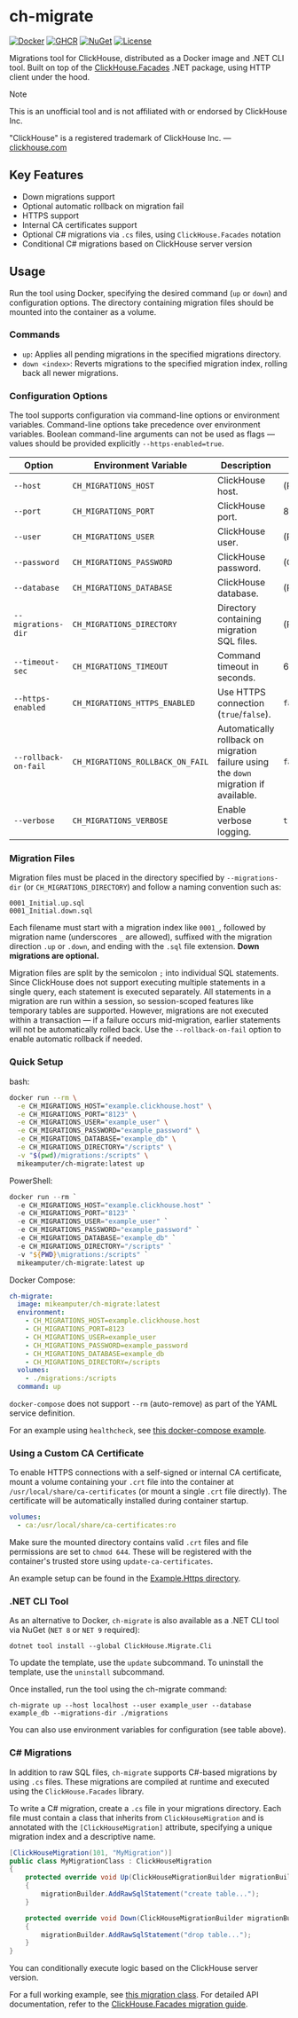 # ch-migrate

[![Docker](https://img.shields.io/badge/docker-ch--migrate-blue?logo=docker)](https://hub.docker.com/r/mikeamputer/ch-migrate)
[![GHCR](https://img.shields.io/badge/ghcr.io-ch--migrate-blue?logo=github)](https://github.com/MikeAmputer/clickhouse-migrate/pkgs/container/ch-migrate)
[![NuGet](https://img.shields.io/nuget/v/ClickHouse.Migrate.Cli)](https://www.nuget.org/packages/ClickHouse.Migrate.Cli/)
[![License](https://img.shields.io/github/license/MikeAmputer/clickhouse-migrate)](https://github.com/MikeAmputer/clickhouse-migrate/blob/master/LICENSE)

Migrations tool for ClickHouse, distributed as a Docker image and .NET CLI tool. Built on top of the [ClickHouse.Facades](https://github.com/MikeAmputer/ClickHouse.Facades) .NET package, using HTTP client under the hood.

> [!NOTE]
> This is an unofficial tool and is not affiliated with or endorsed by ClickHouse Inc.
> 
> "ClickHouse" is a registered trademark of ClickHouse Inc. — [clickhouse.com](https://clickhouse.com/)

## Key Features
- Down migrations support
- Optional automatic rollback on migration fail
- HTTPS support
- Internal CA certificates support
- Optional C# migrations via `.cs` files, using `ClickHouse.Facades` notation
- Conditional C# migrations based on ClickHouse server version

## Usage
Run the tool using Docker, specifying the desired command (`up` or `down`) and configuration options. The directory containing migration files should be mounted into the container as a volume.

### Commands
- `up`: Applies all pending migrations in the specified migrations directory.
- `down <index>`: Reverts migrations to the specified migration index, rolling back all newer migrations.

### Configuration Options
The tool supports configuration via command-line options or environment variables. Command-line options take precedence over environment variables. Boolean command-line arguments can not be used as flags — values should be provided explicitly `--https-enabled=true`.

| Option               | Environment Variable             | Description                                                                          | Default    |
|----------------------|----------------------------------|--------------------------------------------------------------------------------------|------------|
| `--host`             | `CH_MIGRATIONS_HOST`             | ClickHouse host.                                                                     | (Required) |
| `--port`             | `CH_MIGRATIONS_PORT`             | ClickHouse port.                                                                     | 8123       |
| `--user`             | `CH_MIGRATIONS_USER`             | ClickHouse user.                                                                     | (Required) |
| `--password`         | `CH_MIGRATIONS_PASSWORD`         | ClickHouse password.                                                                 | (Optional) |
| `--database`         | `CH_MIGRATIONS_DATABASE`         | ClickHouse database.                                                                 | (Required) |
| `--migrations-dir`   | `CH_MIGRATIONS_DIRECTORY`        | Directory containing migration SQL files.                                            | (Required) |
| `--timeout-sec`      | `CH_MIGRATIONS_TIMEOUT`          | Command timeout in seconds.                                                          | 60         |
| `--https-enabled`    | `CH_MIGRATIONS_HTTPS_ENABLED`    | Use HTTPS connection (`true`/`false`).                                               | `false`    |
| `--rollback-on-fail` | `CH_MIGRATIONS_ROLLBACK_ON_FAIL` | Automatically rollback on migration failure using the `down` migration if available. | `false`    |
| `--verbose`          | `CH_MIGRATIONS_VERBOSE`          | Enable verbose logging.                                                              | `true`     |

### Migration Files
Migration files must be placed in the directory specified by `--migrations-dir` (or `CH_MIGRATIONS_DIRECTORY`) and follow a naming convention such as:
```
0001_Initial.up.sql
0001_Initial.down.sql
```
Each filename must start with a migration index like `0001_`, followed by migration name (underscores `_` are allowed), suffixed with the migration direction `.up` or `.down`, and ending with the `.sql` file extension. **Down migrations are optional.**

Migration files are split by the semicolon `;` into individual SQL statements. Since ClickHouse does not support executing multiple statements in a single query, each statement is executed separately. All statements in a migration are run within a session, so session-scoped features like temporary tables are supported. However, migrations are not executed within a transaction — if a failure occurs mid-migration, earlier statements will not be automatically rolled back. Use the `--rollback-on-fail` option to enable automatic rollback if needed.

### Quick Setup

bash:
```bash
docker run --rm \
  -e CH_MIGRATIONS_HOST="example.clickhouse.host" \
  -e CH_MIGRATIONS_PORT="8123" \
  -e CH_MIGRATIONS_USER="example_user" \
  -e CH_MIGRATIONS_PASSWORD="example_password" \
  -e CH_MIGRATIONS_DATABASE="example_db" \
  -e CH_MIGRATIONS_DIRECTORY="/scripts" \
  -v "$(pwd)/migrations:/scripts" \
  mikeamputer/ch-migrate:latest up
``` 

PowerShell:
```powershell
docker run --rm `
  -e CH_MIGRATIONS_HOST="example.clickhouse.host" `
  -e CH_MIGRATIONS_PORT="8123" `
  -e CH_MIGRATIONS_USER="example_user" `
  -e CH_MIGRATIONS_PASSWORD="example_password" `
  -e CH_MIGRATIONS_DATABASE="example_db" `
  -e CH_MIGRATIONS_DIRECTORY="/scripts" `
  -v "${PWD}\migrations:/scripts" `
  mikeamputer/ch-migrate:latest up
```

Docker Compose:
```yaml
ch-migrate:
  image: mikeamputer/ch-migrate:latest
  environment:
    - CH_MIGRATIONS_HOST=example.clickhouse.host
    - CH_MIGRATIONS_PORT=8123
    - CH_MIGRATIONS_USER=example_user
    - CH_MIGRATIONS_PASSWORD=example_password
    - CH_MIGRATIONS_DATABASE=example_db
    - CH_MIGRATIONS_DIRECTORY=/scripts
  volumes:
    - ./migrations:/scripts
  command: up
```

`docker-compose` does not support `--rm` (auto-remove) as part of the YAML service definition.

For an example using `healthcheck`, see [this docker-compose example](https://github.com/MikeAmputer/clickhouse-migrate/blob/master/examples/Example/docker-compose.yml).

### Using a Custom CA Certificate

To enable HTTPS connections with a self-signed or internal CA certificate, mount a volume containing your `.crt` file into the container at `/usr/local/share/ca-certificates` (or mount a single `.crt` file directly). The certificate will be automatically installed during container startup.

```yaml
volumes:
  - ca:/usr/local/share/ca-certificates:ro
```

Make sure the mounted directory contains valid `.crt` files and file permissions are set to `chmod 644`. These will be registered with the container's trusted store using `update-ca-certificates`.

An example setup can be found in the [Example.Https directory](https://github.com/MikeAmputer/clickhouse-migrate/tree/master/examples/Example.Https).

### .NET CLI Tool
As an alternative to Docker, `ch-migrate` is also available as a .NET CLI tool via NuGet (`NET 8` or `NET 9` required):

```
dotnet tool install --global ClickHouse.Migrate.Cli
```

To update the template, use the `update` subcommand. To uninstall the template, use the `uninstall` subcommand.

Once installed, run the tool using the ch-migrate command:

```
ch-migrate up --host localhost --user example_user --database example_db --migrations-dir ./migrations
```

You can also use environment variables for configuration (see table above).

### C# Migrations
In addition to raw SQL files, `ch-migrate` supports C#-based migrations by using `.cs` files. These migrations are compiled at runtime and executed using the `ClickHouse.Facades` library.

To write a C# migration, create a `.cs` file in your migrations directory. Each file must contain a class that inherits from `ClickHouseMigration` and is annotated with the `[ClickHouseMigration]` attribute, specifying a unique migration index and a descriptive name.

```c#
[ClickHouseMigration(101, "MyMigration")]
public class MyMigrationClass : ClickHouseMigration
{
	protected override void Up(ClickHouseMigrationBuilder migrationBuilder)
	{
		migrationBuilder.AddRawSqlStatement("create table...");
	}

	protected override void Down(ClickHouseMigrationBuilder migrationBuilder)
	{
		migrationBuilder.AddRawSqlStatement("drop table...");
	}
}
```

You can conditionally execute logic based on the ClickHouse server version.

For a full working example, see [this migration class](https://github.com/MikeAmputer/clickhouse-migrate/blob/master/examples/Example/Migrations/202507091600_AddGaugeMetrics.cs). For detailed API documentation, refer to the [ClickHouse.Facades migration guide](https://github.com/MikeAmputer/ClickHouse.Facades/wiki/Migrations#migration-class).
